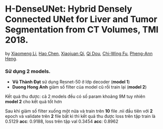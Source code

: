 # H-DenseUNet: Hybrid Densely Connected UNet for Liver and Tumor Segmentation from CT Volumes, TMI 2018. 
by [Xiaomeng Li](https://scholar.google.com/citations?user=uVTzPpoAAAAJ&hl=en), [Hao Chen](http://appsrv.cse.cuhk.edu.hk/~hchen/), [Xiaojuan Qi](https://xjqi.github.io/), [Qi Dou](http://appsrv.cse.cuhk.edu.hk/~qdou/), [Chi-Wing Fu](http://www.cse.cuhk.edu.hk/~cwfu/), [Pheng-Ann Heng](http://www.cse.cuhk.edu.hk/~pheng/). 


### Sử dụng 2 models.
- __Vũ Thành Đạt__ sử dụng Resnet-50 ở lớp decoder (__model 1__)
- __Duong Hong Anh__ giảm số filter của model cũ rồi train lại (__model 2__)

Kết quả thu được: cả 2 models đều có số param khoảng 9M tuy nhiên __model 2__ cho kết quả tốt hơn

Sau khi giảm số filter xuống một nửa và train trên __10__ file .nii đầu tiên với __2__ epoch và validate trên __2__ file bất kì thì kết quả thu được loss trên tập train là 0.5129 __acc__: 0.9188, loss trên tập val 0.3454 __acc__: 0.8962

